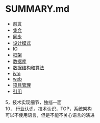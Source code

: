 # SUMMARY.md

* [前言](README.md)
* [集合](README.md)
* [同步](synchronize.md)
* [设计模式](design.md)
* [IO](README.md)
* [框架](framework.md)
* [数据库](database.md)
* [数据结构和算法](datastructure.md)
* [jvm](jvm.md)
* [web](README.md)
* [项目管理](README.md)
* [引用](reference.md)

5，技术实现细节，独挡一面  
10， 行业认识，技术认识，TOP，系统架构  
可以不使用语言，但是不能不关心语言的演进

